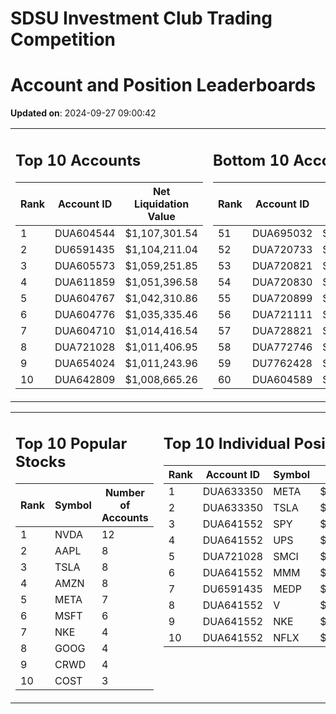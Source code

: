 # SDSU Investment Club Trading Competition 
 # Account and Position Leaderboards

**Updated on**: 2024-09-27 09:00:42

<table><tr><td valign="top">

## Top 10 Accounts
| Rank | Account ID | Net Liquidation Value |
|------|------------|-----------------------|
| 1 | DUA604544 | $1,107,301.54 |
| 2 | DU6591435 | $1,104,211.04 |
| 3 | DUA605573 | $1,059,251.85 |
| 4 | DUA611859 | $1,051,396.58 |
| 5 | DUA604767 | $1,042,310.86 |
| 6 | DUA604776 | $1,035,335.46 |
| 7 | DUA604710 | $1,014,416.54 |
| 8 | DUA721028 | $1,011,406.95 |
| 9 | DUA654024 | $1,011,243.96 |
| 10 | DUA642809 | $1,008,665.26 |

</td><td valign="top">

## Bottom 10 Accounts
| Rank | Account ID | Net Liquidation Value |
|------|------------|-----------------------|
| 51 | DUA695032 | $1,001,099.22 |
| 52 | DUA720733 | $1,000,714.48 |
| 53 | DUA720821 | $1,000,714.48 |
| 54 | DUA720830 | $1,000,714.48 |
| 55 | DUA720899 | $1,000,714.48 |
| 56 | DUA721111 | $1,000,714.48 |
| 57 | DUA728821 | $1,000,357.24 |
| 58 | DUA772746 | $1,000,119.08 |
| 59 | DU7762428 | $990,206.02 |
| 60 | DUA604589 | $984,898.39 |

</td></tr></table>

<table><tr><td valign="top">

## Top 10 Popular Stocks
| Rank | Symbol | Number of Accounts |
|------|--------|--------------------|
| 1 | NVDA | 12 |
| 2 | AAPL | 8 |
| 3 | TSLA | 8 |
| 4 | AMZN | 8 |
| 5 | META | 7 |
| 6 | MSFT | 6 |
| 7 | NKE | 4 |
| 8 | GOOG | 4 |
| 9 | CRWD | 4 |
| 10 | COST | 3 |

</td><td valign="top">

## Top 10 Individual Positions
| Rank | Account ID | Symbol | Cost | Total Value |
|------|------------|--------|-----------|-------------|
| 1 | DUA633350 | META | $167,179.02 | $167,179.02 |
| 2 | DUA633350 | TSLA | $151,497.03 | $151,497.03 |
| 3 | DUA641552 | SPY | $99,969.76 | $99,969.76 |
| 4 | DUA641552 | UPS | $99,902.30 | $99,902.30 |
| 5 | DUA721028 | SMCI | $99,703.93 | $99,703.93 |
| 6 | DUA641552 | MMM | $97,699.54 | $97,699.54 |
| 7 | DU6591435 | MEDP | $95,831.10 | $95,831.10 |
| 8 | DUA641552 | V | $95,198.27 | $95,198.27 |
| 9 | DUA641552 | NKE | $89,535.05 | $89,535.05 |
| 10 | DUA641552 | NFLX | $88,657.26 | $88,657.26 |

</td></tr></table>
